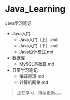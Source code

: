 # Java_Learning
Java学习笔记

- Java入门
  - Java入门（上）.md
  - Java入门（下）.md
  - Java设计模式.md
- 数据库
  - MySQL基础篇.md
- 日常学习笔记
  - 编译原理.md
  - 计算机网络.md

> 正在学习，持续更新。。。
